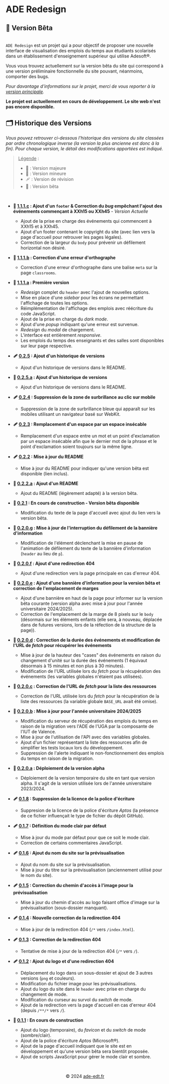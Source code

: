 # ADE Redesign

## &#x1F9EA; Version Bêta

\
`ADE Redesign` est un projet qui a pour objectif de proposer une nouvelle interface de visualisation des emplois du temps aux étudiants scolarisés dans un établissement d'enseignement supérieur qui utilise Adesoft&#xAE;.

Vous vous trouvez actuellement sur la version bêta du site qui correspond à une version préliminaire fonctionnelle du site pouvant, néanmoins, comporter des bugs.

_Pour davantage d'informations sur le projet, merci de vous reporter à la [version principale](https://github.com/CHALENCON-Yoan/ade-redesign/blob/main/README.md)._

**Le projet est actuellement en cours de développement. Le site web n'est pas encore disponible.**

## 🗂️ Historique des Versions

_Vous pouvez retrouver ci-dessous l'historique des versions du site classées par ordre chronologique inverse (la version la plus ancienne est donc à la fin). Pour chaque version, le détail des modifications apportées est indiqué._

> <u>Légende</u> :
>
> - &#x1F516; : Version majeure
> - &#x1F41B; : Version mineure
> - &#x1FA79; : Version de révision
> - &#x1F9EA; : Version bêta

&nbsp;

- **&#x1F9EA; [1.1.1.c](https://github.com/CHALENCON-Yoan/ade-redesign/commit/beta) : Ajout d'un `footer` & Correction du _bug_ empêchant l'ajout des événements commençant à XXh15 ou XXh45** - _Version Actuelle_

  - Ajout de la prise en charge des événements qui commencent à XXh15 et à XXh45.
  - Ajout d'un footer contenant le copyright du site (avec lien vers la page d'accueil pour retrouver les pages légales).
  - Correction de la largeur du `body` pour prévenir un défilement horizontal non désiré.

- **&#x1F9EA; [1.1.1.b](https://github.com/CHALENCON-Yoan/ade-redesign/commit/25ac5bf9e86fcff82e0f6a5f597a1093bca97470) : Correction d'une erreur d'orthographe**

  - Correction d'une erreur d'orthographe dans une balise `meta` sur la page `classrooms`.

- **&#x1F9EA; [1.1.1.a](https://github.com/CHALENCON-Yoan/ade-redesign/commit/0bc6ba649543df8f88fc5b67bcdf269bff9fe067) : Première version**

  - _Redesign_ complet du `header` avec l'ajout de nouvelles options.
  - Mise en place d'une _sidebar_ pour les écrans ne permettant l'affichage de toutes les options.
  - Réimplémentation de l'affichage des emplois avec réécriture du code JavaScript.
  - Ajout de la prise en charge du _dark mode_.
  - Ajout d'une _popup_ indiquant qu'une erreur est survenue.
  - _Redesign_ du _modal_ de chargement.
  - L'interface est entièrement _responsive_.
  - Les emplois du temps des enseignants et des salles sont disponibles sur leur page respective.

- **&#x1FA79; [0.2.5](https://github.com/CHALENCON-Yoan/ade-redesign/commit/8e203b843ae3eb13190281b7f02d634caa7bd001) : Ajout d'un historique de versions**

  - Ajout d'un historique de versions dans le README.

- **&#x1F9EA; [0.2.5.a](https://github.com/CHALENCON-Yoan/ade-redesign/commit/e2c76019ae9840ec227cc25f0bcc180e603ede82) : Ajout d'un historique de versions**

  - Ajout d'un historique de versions dans le README.

- **&#x1FA79; [0.2.4](https://github.com/CHALENCON-Yoan/ade-redesign/commit/570447d1ad3cfbaee67aa19df4a06678c34f649d) : Suppression de la zone de surbrillance au clic sur mobile**

  - Suppression de la zone de surbrillance bleue qui apparaît sur les mobiles utilisant un navigateur basé sur WebKit.

- **&#x1FA79; [0.2.3](https://github.com/CHALENCON-Yoan/ade-redesign/commit/c5dc0db7609b967ca019d4a93e46bb6b3d7504e6) : Remplacement d'un espace par un espace insécable**

  - Remplacement d'un espace entre un mot et un point d'exclamation par un espace insécable afin que le dernier mot de la phrase et le point d'exclamation soient toujours sur la même ligne.

- **&#x1FA79; [0.2.2](https://github.com/CHALENCON-Yoan/ade-redesign/commit/d9986c6214234eb0a8cf4abbcdb6e3d46fef4540) : Mise à jour du README**

  - Mise à jour du README pour indiquer qu'une version bêta est disponible (lien inclus).

- **&#x1F9EA; [0.2.2.a](https://github.com/CHALENCON-Yoan/ade-redesign/commit/27306b379b3617c6b2edbdc5d4d4047621c47392) : Ajout d'un README**

  - Ajout du README (légèrement adapté) à la version bêta.

- **&#x1F41B; [0.2.1](https://github.com/CHALENCON-Yoan/ade-redesign/commit/d112d04aa6eec26bb5fcc322d8ee3d2388954356) : En cours de construction - Version bêta disponible**

  - Modification du texte de la page d'accueil avec ajout du lien vers la
    version bêta.

- **&#x1F9EA; [0.2.0.g](https://github.com/CHALENCON-Yoan/ade-redesign/commit/4f640f48aad6bb5cb1df61174d8a2f08e1d98c48) : Mise à jour de l'interruption du défilement de la bannière d'information**

  - Modification de l'élément déclenchant la mise en pause de l'animation de défilement du texte de la bannière d'information (`header` au lieu de `p`).

- **&#x1F9EA; [0.2.0.f](https://github.com/CHALENCON-Yoan/ade-redesign/commit/df133215042b275e4ddc54bad54c6c2edd0a5506) : Ajout d'une redirection 404**

  - Ajout d'une redirection vers la page principale en cas d'erreur 404.

- **&#x1F9EA; [0.2.0.e](https://github.com/CHALENCON-Yoan/ade-redesign/commit/fdad910bf9d6fe763495c3a12fe3c92a0a4a935b) : Ajout d'une bannière d'information pour la version bêta et correction de l'emplacement de marges**

  - Ajout d'une bannière en haut de la page pour informer sur la version bêta courante (version alpha avec mise à jour pour l'année universitaire 2024/2025).
  - Correction de l'emplacement de la marge de 8 pixels sur le `body` (désormais sur les éléments enfants (elle sera, à nouveau, déplacée dans de futures versions, lors de la réfection de la structure de la page)).

- **&#x1F9EA; [0.2.0.d](https://github.com/CHALENCON-Yoan/ade-redesign/commit/7fbb24a6bdc05e6867c3fa7e7b6b3d400949d79e) : Correction de la durée des événements et modification de l'URL de _fetch_ pour récupérer les événements**

  - Mise à jour de la hauteur des "cases" des événements en raison du changement d'unité sur la durée des événements (1 équivaut désormais à 15 minutes et non plus à 30 minutes).
  - Modification de l'URL utilisée lors du _fetch_ pour la récupération des événements (les variables globales n'étaient pas utilisées).

- **&#x1F9EA; [0.2.0.c](https://github.com/CHALENCON-Yoan/ade-redesign/commit/6c42c85162704e7ba1a743971bc79687ea40d3b1) : Correction de l'URL de _fetch_ pour la liste des ressources**

  - Correction de l'URL utilisée lors du _fetch_ pour la récupération de la liste des ressources (la variable globale `BASE_URL` avait été omise).

- **&#x1F9EA; [0.2.0.b](https://github.com/CHALENCON-Yoan/ade-redesign/commit/3f12919725faf8c46a2420ad8cd73d51dbeb7eb9) : Mise à jour pour l'année universitaire 2024/2025**

  - Modification du serveur de récupération des emplois du temps en raison de la migration vers l'ADE de l'UGA par la composante de l'IUT de Valence.
  - Mise à jour de l'utilisation de l'API avec des variables globales.
  - Ajout d'un fichier représentant la liste des ressources afin de simplifier les tests locaux lors du développement.
  - Suppression de l'alerte indiquant le non-fonctionnement des emplois du temps en raison de la migration.

- **&#x1F9EA; [0.2.0.a](https://github.com/CHALENCON-Yoan/ade-redesign/commit/2ee059a3f99170b3463a720b4f8c2f3a635ba827) : Déploiement de la version alpha**

  - Déploiement de la version temporaire du site en tant que version alpha. Il s'agit de la version utilisée lors de l'année universitaire 2023/2024.

- **&#x1FA79; [0.1.8](https://github.com/CHALENCON-Yoan/ade-redesign/commit/adcf7363b9ae03e61bb0f829d5abb21957682481) : Suppression de la licence de la police d'écriture**

  - Suppresion de la licence de la police d'écriture _Aptos_ (la présence de ce fichier influençait le type de fichier du dépôt GitHub).

- **&#x1FA79; [0.1.7](https://github.com/CHALENCON-Yoan/ade-redesign/commit/ba59252f0db78deb115fbe89bfa8158df5e65be5) : Définition du mode clair par défaut**

  - Mise à jour du mode par défaut pour que ce soit le mode clair.
  - Correction de certains commentaires JavaScript.

- **&#x1FA79; [0.1.6](https://github.com/CHALENCON-Yoan/ade-redesign/commit/f728e4193eb7fcaa964febbacb41260d8917d4a8) : Ajout du nom du site sur la prévisualisation**

  - Ajout du nom du site sur la prévisualisation.
  - Mise à jour du titre sur la prévisualisation (anciennement utilisé pour le nom du site).

- **&#x1FA79; [0.1.5](https://github.com/CHALENCON-Yoan/ade-redesign/commit/a8962d73f9250a9192d11c4cbd8a990ed97ea437) : Correction du chemin d'accès à l'image pour la prévisualisation**

  - Mise à jour du chemin d'accès au logo faisant office d'image sur la prévisualisation (sous-dossier manquant).

- **&#x1FA79; [0.1.4](https://github.com/CHALENCON-Yoan/ade-redesign/commit/53dc4a720e3e728f41872acdd8eb52d85e2ea22b) : Nouvelle correction de la redirection 404**

  - Mise à jour de la redirection 404 (`/*` vers `/index.html`).

- **&#x1FA79; [0.1.3](https://github.com/CHALENCON-Yoan/ade-redesign/commit/807b22cc6ab02f132f3de167c74c4ce93da154ff) : Correction de la redirection 404**

  - Tentative de mise à jour de la redirection 404 (`/*` vers `/`).

- **&#x1FA79; [0.1.2](https://github.com/CHALENCON-Yoan/ade-redesign/commit/62fe22ba0a19f7662996b96af95c29bd7c07357c) : Ajout du logo et d'une redirection 404**

  - Déplacement du logo dans un sous-dossier et ajout de 3 autres versions (`png` et couleurs).
  - Modification du fichier image pour les prévisualisations.
  - Ajout du logo du site dans le `header` avec prise en charge du changement de mode.
  - Modification du curseur au survol du _switch_ de mode.
  - Ajout de la redirection vers la page d'accueil en cas d'erreur 404 (depuis `/**/*` vers `/`).

- **&#x1F516; [0.1.1](https://github.com/CHALENCON-Yoan/ade-redesign/commit/470fc5a3d4efc80ad142733e3e523e3937f8626c) : En cours de construction**

  - Ajout du logo (temporaire), du _favicon_ et du _switch_ de mode (sombre/clair).
  - Ajout de la police d'écriture _Aptos_ (Microsoft&#xAE;).
  - Ajout de la page d'accueil indiquant que le site est en développement et qu'une version bêta sera bientôt proposée.
  - Ajout de scripts JavaScript pour gérer le mode clair et sombre.

&nbsp;

<p style="text-align: center;">© 2024 <a href="https://ade-edt.fr">ade-edt.fr</a></p>
